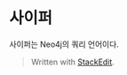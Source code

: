 # 사이퍼 

사이퍼는 Neo4j의 쿼리 언어이다. 


> Written with [StackEdit](https://stackedit.io/).
<!--stackedit_data:
eyJoaXN0b3J5IjpbLTEzNjIyMDQ0OTFdfQ==
-->